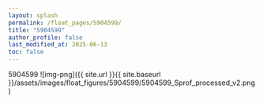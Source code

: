 ```yaml
---
layout: splash
permalink: /float_pages/5904599/
title: "5904599"
author_profile: false
last_modified_at: 2025-06-13
toc: false
---
```

 
5904599
![img-png]({{ site.url }}{{ site.baseurl }}/assets/images/float_figures/5904599/5904599_Sprof_processed_v2.png)